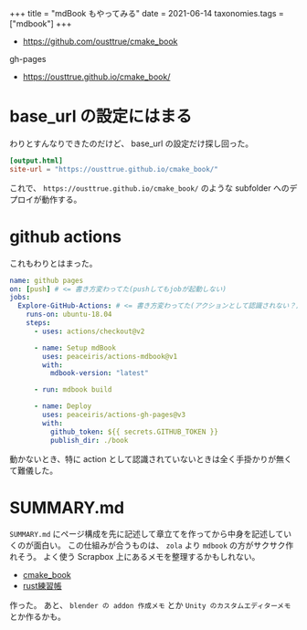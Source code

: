 +++
title = "mdBook もやってみる"
date = 2021-06-14
taxonomies.tags = ["mdbook"]
+++

* https://github.com/ousttrue/cmake_book

gh-pages

* https://ousttrue.github.io/cmake_book/


# base_url の設定にはまる

わりとすんなりできたのだけど、
base_url の設定だけ探し回った。

```book.toml
[output.html]
site-url = "https://ousttrue.github.io/cmake_book/"
```

これで、 `https://ousttrue.github.io/cmake_book/` のような subfolder へのデプロイが動作する。

# github actions

これもわりとはまった。

```yml
name: github pages
on: [push] # <= 書き方変わってた(pushしてもjobが起動しない)
jobs:
  Explore-GitHub-Actions: # <= 書き方変わってた(アクションとして認識されない？)
    runs-on: ubuntu-18.04
    steps:
      - uses: actions/checkout@v2

      - name: Setup mdBook
        uses: peaceiris/actions-mdbook@v1
        with:
          mdbook-version: "latest"

      - run: mdbook build

      - name: Deploy
        uses: peaceiris/actions-gh-pages@v3
        with:
          github_token: ${{ secrets.GITHUB_TOKEN }}
          publish_dir: ./book
```

動かないとき、特に action として認識されていないときは全く手掛かりが無くて難儀した。

# SUMMARY.md

`SUMMARY.md` にページ構成を先に記述して章立てを作ってから中身を記述していくのが面白い。
この仕組みが合うものは、 `zola` より `mdbook` の方がサクサク作れそう。
よく使う Scrapbox 上にあるメモを整理するかもしれない。

* [cmake_book](https://ousttrue.github.io/cmake_book/)
* [rust練習帳](https://ousttrue.github.io/rust_exercise_book/)

作った。
あと、 `blender の addon 作成メモ` とか `Unity のカスタムエディターメモ` とか作るかも。


